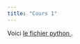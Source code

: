 ```yaml
---
title: "Cours 1"
---
```


Voici <a href="{{site.url}}>/_teachings/data/VisuParaview2D.py"> le fichier python </a>.